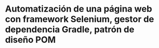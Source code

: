 # Automatización de una página web con framework Selenium, gestor de dependencia Gradle, patrón de diseño POM
